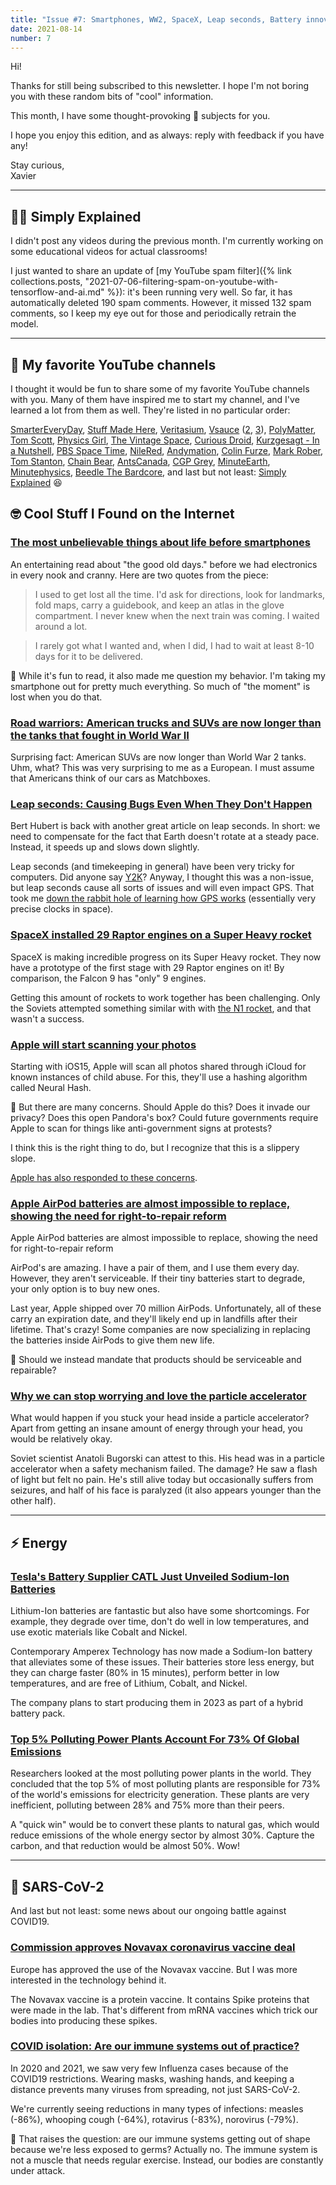 ```yaml
---
title: "Issue #7: Smartphones, WW2, SpaceX, Leap seconds, Battery innovation, and more!"
date: 2021-08-14
number: 7
---
```


Hi!

Thanks for still being subscribed to this newsletter. I hope I'm not boring you with these random bits of "cool" information.

This month, I have some thought-provoking 🤔 subjects for you.

I hope you enjoy this edition, and as always: reply with feedback if you have any!

Stay curious,  
Xavier 

<hr>

## 👨‍🏫 Simply Explained

I didn't post any videos during the previous month. I'm currently working on some educational videos for actual classrooms!

I just wanted to share an update of [my YouTube spam filter]({% link collections.posts, "2021-07-06-filtering-spam-on-youtube-with-tensorflow-and-ai.md" %}): it's been running very well. So far, it has automatically deleted 190 spam comments. However, it missed 132 spam comments, so I keep my eye out for those and periodically retrain the model.

<hr>

## 🤩 My favorite YouTube channels

I thought it would be fun to share some of my favorite YouTube channels with you. Many of them have inspired me to start my channel, and I've learned a lot from them as well. They're listed in no particular order:

[SmarterEveryDay](https://www.youtube.com/user/destinws2), [Stuff Made Here](https://www.youtube.com/channel/UCj1VqrHhDte54oLgPG4xpuQ), [Veritasium](https://www.youtube.com/user/1veritasium), [Vsauce](https://www.youtube.com/user/Vsauce) ([2](https://www.youtube.com/user/Vsauce2), [3](https://www.youtube.com/user/Vsauce3)), [PolyMatter](https://www.youtube.com/channel/UCgNg3vwj3xt7QOrcIDaHdFg), [Tom Scott](https://www.youtube.com/user/enyay), [Physics Girl](https://www.youtube.com/user/physicswoman), [The Vintage Space](https://www.youtube.com/channel/UCw95T_TgbGHhTml4xZ9yIqg), [Curious Droid](https://www.youtube.com/channel/UC726J5A0LLFRxQ0SZqr2mYQ), [Kurzgesagt - In a Nutshell](https://www.youtube.com/user/Kurzgesagt), [PBS Space Time](https://www.youtube.com/channel/UC7_gcs09iThXybpVgjHZ_7g), [NileRed](https://www.youtube.com/user/TheRedNile), [Andymation](https://www.youtube.com/user/andymation), [Colin Furze](https://www.youtube.com/user/colinfurze), [Mark Rober](https://www.youtube.com/user/onemeeeliondollars), [Tom Stanton](https://www.youtube.com/user/tomstanton282), [Chain Bear](https://www.youtube.com/user/chainbearf1), [AntsCanada](https://www.youtube.com/user/AntsCanada), [CGP Grey](https://www.youtube.com/user/CGPGrey), [MinuteEarth](https://www.youtube.com/user/minuteearth), [Minutephysics](https://www.youtube.com/user/minutephysics), [Beedle The Bardcore](https://www.youtube.com/channel/UCynijyjqY-u6z8_sGKgCErg), and last but not least: [Simply Explained](https://www.youtube.com/channel/UCnxrdFPXJMeHru_b4Q_vTPQ) 😆

## 🤓 Cool Stuff I Found on the Internet

### [The most unbelievable things about life before smartphones](https://mattruby.substack.com/p/the-most-unbelievable-things-about)
An entertaining read about "the good old days." before we had electronics in every nook and cranny. Here are two quotes from the piece:

> I used to get lost all the time. I'd ask for directions, look for landmarks, fold maps, carry a guidebook, and keep an atlas in the glove compartment. I never knew when the next train was coming. I waited around a lot.

> I rarely got what I wanted and, when I did, I had to wait at least 8-10 days for it to be delivered.

🤔 While it's fun to read, it also made me question my behavior. I'm taking my smartphone out for pretty much everything. So much of "the moment" is lost when you do that. 



### [Road warriors: American trucks and SUVs are now longer than the tanks that fought in World War II](https://www.dailymail.co.uk/news/article-9823577/Road-warriors-American-trucks-SUVs-longer-tanks-fought-World-War-II.html)
Surprising fact: American SUVs are now longer than World War 2 tanks. Uhm, what? This was very surprising to me as a European. I must assume that Americans think of our cars as Matchboxes.


### [Leap seconds: Causing Bugs Even When They Don't Happen](https://berthub.eu/articles/posts/leapseconds-expose-bugs-even-when-they-dont-happen/)
Bert Hubert is back with another great article on leap seconds. In short: we need to compensate for the fact that Earth doesn't rotate at a steady pace. Instead, it speeds up and slows down slightly.

Leap seconds (and timekeeping in general) have been very tricky for computers. Did anyone say [Y2K](https://en.wikipedia.org/wiki/Year_2000_problem)? Anyway, I thought this was a non-issue, but leap seconds cause all sorts of issues and will even impact GPS. That took me [down the rabbit hole of learning how GPS works](https://berthub.eu/articles/posts/gps-gnss-how-do-they-work/) (essentially very precise clocks in space).


### [SpaceX installed 29 Raptor engines on a Super Heavy rocket](https://arstechnica.com/science/2021/08/spacex-installed-29-raptor-engines-on-a-super-heavy-rocket-last-night/)
SpaceX is making incredible progress on its Super Heavy rocket. They now have a prototype of the first stage with 29 Raptor engines on it! By comparison, the Falcon 9 has "only" 9 engines.

Getting this amount of rockets to work together has been challenging. Only the Soviets attempted something similar with with [the N1 rocket](https://en.wikipedia.org/wiki/N1_(rocket)), and that wasn't a success.


### [Apple will start scanning your photos](https://www.macrumors.com/2021/08/05/security-researchers-alarmed-apple-csam-plans/)
Starting with iOS15, Apple will scan all photos shared through iCloud for known instances of child abuse. For this, they'll use a hashing algorithm called Neural Hash.

🤔 But there are many concerns. Should Apple do this? Does it invade our privacy? Does this open Pandora's box? Could future governments require Apple to scan for things like anti-government signs at protests?

I think this is the right thing to do, but I recognize that this is a slippery slope.

[Apple has also responded to these concerns](https://www.bbc.com/news/technology-58206543).


### [Apple AirPod batteries are almost impossible to replace, showing the need for right-to-repair reform](https://www.cnbc.com/2021/07/10/apple-airpod-battery-life-problem-shows-need-for-right-to-repair-laws.html)
Apple AirPod batteries are almost impossible to replace, showing the need for right-to-repair reform

AirPod's are amazing. I have a pair of them, and I use them every day. However, they aren't serviceable. If their tiny batteries start to degrade, your only option is to buy new ones.

Last year, Apple shipped over 70 million AirPods. Unfortunately, all of these carry an expiration date, and they'll likely end up in landfills after their lifetime. That's crazy! Some companies are now specializing in replacing the batteries inside AirPods to give them new life.

🤔 Should we instead mandate that products should be serviceable and repairable?


### [Why we can stop worrying and love the particle accelerator](https://aeon.co/ideas/why-we-can-stop-worrying-and-love-the-particle-accelerator)
What would happen if you stuck your head inside a particle accelerator? Apart from getting an insane amount of energy through your head, you would be relatively okay.

Soviet scientist Anatoli Bugorski can attest to this. His head was in a particle accelerator when a safety mechanism failed. The damage? He saw a flash of light but felt no pain. He's still alive today but occasionally suffers from seizures, and half of his face is paralyzed (it also appears younger than the other half).

<hr>

## ⚡️ Energy

### [Tesla's Battery Supplier CATL Just Unveiled Sodium-Ion Batteries](https://interestingengineering.com/chinas-catl-debuts-sodium-ion-batteries)
Lithium-Ion batteries are fantastic but also have some shortcomings. For example, they degrade over time, don't do well in low temperatures, and use exotic materials like Cobalt and Nickel.

Contemporary Amperex Technology has now made a Sodium-Ion battery that alleviates some of these issues. Their batteries store less energy, but they can charge faster (80% in 15 minutes), perform better in low temperatures, and are free of Lithium, Cobalt, and Nickel.

The company plans to start producing them in 2023 as part of a hybrid battery pack.


### [Top 5% Polluting Power Plants Account For 73% Of Global Emissions](https://oilprice.com/Latest-Energy-News/World-News/Top-5-Polluting-Power-Plants-Account-For-73-Of-Global-Emissions.html)
Researchers looked at the most polluting power plants in the world. They concluded that the top 5% of most polluting plants are responsible for 73% of the world's emissions for electricity generation. These plants are very inefficient, polluting between 28% and 75% more than their peers. 

A "quick win" would be to convert these plants to natural gas, which would reduce emissions of the whole energy sector by almost 30%. Capture the carbon, and that reduction would be almost 50%. Wow!

<hr>

## 🦠 SARS-CoV-2
And last but not least: some news about our ongoing battle against COVID19.

### [Commission approves Novavax coronavirus vaccine deal](https://www.politico.eu/article/commission-approves-novavax-coronavirus-vaccine-deal-finally/)
Europe has approved the use of the Novavax vaccine. But I was more interested in the technology behind it.

The Novavax vaccine is a protein vaccine. It contains Spike proteins that were made in the lab. That's different from mRNA vaccines which trick our bodies into producing these spikes.

### [COVID isolation: Are our immune systems out of practice?](https://www.dw.com/en/covid-isolation-are-our-immune-systems-out-of-practice/a-58733783)
In 2020 and 2021, we saw very few Influenza cases because of the COVID19 restrictions. Wearing masks, washing hands, and keeping a distance prevents many viruses from spreading, not just SARS-CoV-2.

We're currently seeing reductions in many types of infections: measles (-86%), whooping cough (-64%), rotavirus (-83%), norovirus (-79%). 

🤔 That raises the question: are our immune systems getting out of shape because we're less exposed to germs? Actually no. The immune system is not a muscle that needs regular exercise. Instead, our bodies are constantly under attack.
